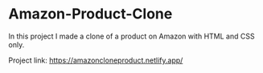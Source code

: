 ﻿# Amazon-Product-Clone

In this project I made a clone of a product on Amazon with HTML and CSS only. 

Project link: https://amazoncloneproduct.netlify.app/
